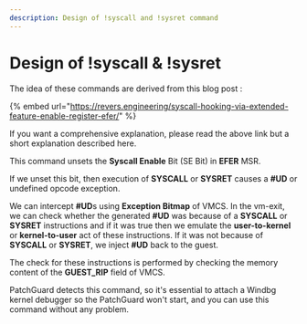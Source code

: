 ```yaml
---
description: Design of !syscall and !sysret command
---
```


# Design of !syscall & !sysret

The idea of these commands are derived from this blog post :

{% embed url="https://revers.engineering/syscall-hooking-via-extended-feature-enable-register-efer/" %}

If you want a comprehensive explanation, please read the above link but a short explanation described here.

This command unsets the **Syscall Enable** Bit \(SE Bit\) in **EFER** MSR. 

If we unset this bit, then execution of **SYSCALL** or **SYSRET** causes a **\#UD** or undefined opcode exception.

We can intercept **\#UD**s using **Exception Bitmap** of VMCS. In the vm-exit, we can check whether the generated **\#UD** was because of a **SYSCALL** or **SYSRET** instructions and if it was true then we emulate the **user-to-kernel** or **kernel-to-user** act of these instructions. If it was not because of **SYSCALL** or **SYSRET**, we inject **\#UD** back to the guest.

The check for these instructions is performed by checking the memory content of the **GUEST\_RIP** field of VMCS.

PatchGuard detects this command, so it's essential to attach a Windbg kernel debugger so the PatchGuard won't start, and you can use this command without any problem.



